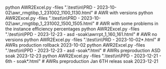 python AWR2Excel.py -files ".\test\in\PRD - 2023-10-02\awr_rmgtibp_1_231002_1100_1130.html" # AWR with versions
python AWR2Excel.py -files ".\test\in\PRD - 2023-10-02\awr_rmgtibp_1_231002_1500_1505.html" # AWR with some problems in the instance efficiency percentages
python AWR2Excel.py -files ".\test\in\PPD - 2023-12-23 - asd -soak\awrrpt_1_160_161.html"   # AWR no versions
python AWR2Excel.py -files ".\test\in\PRD - 2023-10-02\*.html"                              # AWRs production rollback 2023-10-02
python AWR2Excel.py -files ".\test\in\PPD - 2023-12-23 - asd -soak\*.html"                  # AWRs preproduction ASD soak 2023-12-23
python AWR2Excel.py -files ".\test\in\PPD - 2023-12-21 - 6th - soak\*.html"                 # AWRs preproduction Jan 6TH releas soak 2023-12-21